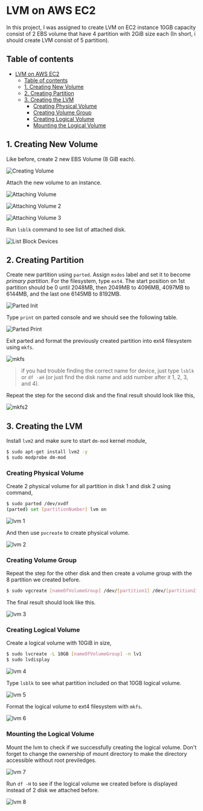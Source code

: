 # LVM on AWS EC2
In this project, I was assigned to create LVM on EC2 instance 10GB capacity consist of 2 EBS volume that have 4 partition with 2GiB size each (In short, i should create LVM consist of 5 partition).

## Table of contents
- [LVM on AWS EC2](#lvm-on-aws-ec2)
  - [Table of contents](#table-of-contents)
  - [1. Creating New Volume](#1-creating-new-volume)
  - [2. Creating Partition](#2-creating-partition)
  - [3. Creating the LVM](#3-creating-the-lvm)
    - [Creating Physical Volume](#creating-physical-volume)
    - [Creating Volume Group](#creating-volume-group)
    - [Creating Logical Volume](#creating-logical-volume)
    - [Mounting the Logical Volume](#mounting-the-logical-volume)

## 1. Creating New Volume

Like before, create 2 new EBS Volume (8 GiB each).

![Creating Volume](img/001.png)

Attach the new volume to an instance.

![Attaching Volume](img/002.png)

![Attaching Volume 2](img/003.png)

![Attaching Volume 3](img/004.png)

Run `lsblk` command to see list of attached disk.

![List Block Devices](img/005.png)

## 2. Creating Partition

Create new partition using `parted`. Assign `msdos` label and set it to become *primary partition*. For the filesystem, type `ext4`. The start position on 1st partition should be 0 until 2048MB, then 2049MB to 4096MB, 4097MB to 6144MB, and the last one 6145MB to 8192MB.

![Parted Init](img/006.png)

Type `print` on parted console and we should see the following table.

![Parted Print](img/007.png)

Exit parted and format the previously created partition into ext4 filesystem using `mkfs`.

![mkfs](img/008.png)

> if you had trouble finding the correct name for device, just type `lsblk` or `df -aH` (or just find the disk name and add number after it 1, 2, 3, and 4).

Repeat the step for the second disk and the final result should look like this,

![mkfs2](img/009.png)

## 3. Creating the LVM

Install `lvm2` and make sure to start `dm-mod` kernel module,

```bash
$ sudo apt-get install lvm2 -y
$ sudo modprobe dm-mod
```

### Creating Physical Volume

Create 2 physical volume for all partition in disk 1 and disk 2 using command,

```bash
$ sudo parted /dev/xvdf
(parted) set [partitionNumber] lvm on
```

![lvm 1](img/010.png)

And then use `pvcreate` to create physical volume.

![lvm 2](img/011.png)

### Creating Volume Group

Repeat the step for the other disk and then create a volume group with the 8 partition we created before. 

```bash
$ sudo vgcreate [nameOfVolumeGroup] /dev/[partition1] /dev/[partition2] ...
```

The final result should look like this.

![lvm 3](img/012.png)

### Creating Logical Volume

Create a logical volume with 10GiB in size,

```bash
$ sudo lvcreate -L 10GB [nameOfVolumeGroup] -n lv1
$ sudo lvdisplay
```

![lvm 4](img/013.png)

Type `lsblk` to see what partition included on that 10GB logical volume.

![lvm 5](img/014.png)

Format the logical volume to ext4 filesystem with `mkfs`.

![lvm 6](img/015.png)

### Mounting the Logical Volume

Mount the lvm to check if we successfully creating the logical volume. Don't forget to change the ownership of mount directory to make the directory accessible without root previledges.

![lvm 7](img/016.png)

Run `df -H` to see if the logical volume we created before is displayed instead of 2 disk we attached before.

![lvm 8](img/017.png)